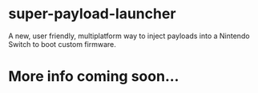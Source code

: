 # super-payload-launcher
A new, user friendly, multiplatform way to inject payloads into a Nintendo Switch to boot custom firmware.

# More info coming soon...
